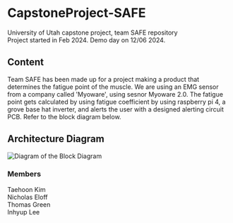 # CapstoneProject-SAFE
University of Utah capstone project, team SAFE repository<br/>
Project started in Feb 2024.
Demo day on 12/06 2024.

## Content
Team SAFE has been made up for a project making a product that determines the fatigue point of the muscle. We are using an EMG sensor from a company called 'Myoware', using sesnor Myoware 2.0. The fatigue point gets calculated by using fatigue coefficient by using raspberry pi 4, a grove base hat inverter, and alerts the user with a designed alerting circuit PCB. Refer to the block diagram below.

## Architecture Diagram
![Diagram of the Block Diagram](./Documents/SAFE_Block_Diagram.png)

### Members
Taehoon Kim<br/>
Nicholas Eloff<br/>
Thomas Green<br/>
Inhyup Lee
